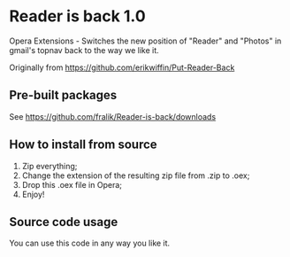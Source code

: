 # Reader is back 1.0Opera Extensions - Switches the new position of "Reader" and "Photos" in gmail's topnav back to the way we like it.Originally from https://github.com/erikwiffin/Put-Reader-Back## Pre-built packagesSee https://github.com/fralik/Reader-is-back/downloads ## How to install from source1. Zip everything;2. Change the extension of the resulting zip file from .zip to .oex;3. Drop this .oex file in Opera;4. Enjoy!## Source code usageYou can use this code in any way you like it.